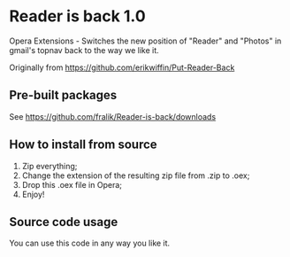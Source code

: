 # Reader is back 1.0Opera Extensions - Switches the new position of "Reader" and "Photos" in gmail's topnav back to the way we like it.Originally from https://github.com/erikwiffin/Put-Reader-Back## Pre-built packagesSee https://github.com/fralik/Reader-is-back/downloads ## How to install from source1. Zip everything;2. Change the extension of the resulting zip file from .zip to .oex;3. Drop this .oex file in Opera;4. Enjoy!## Source code usageYou can use this code in any way you like it.